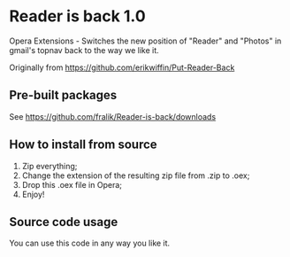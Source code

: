 # Reader is back 1.0Opera Extensions - Switches the new position of "Reader" and "Photos" in gmail's topnav back to the way we like it.Originally from https://github.com/erikwiffin/Put-Reader-Back## Pre-built packagesSee https://github.com/fralik/Reader-is-back/downloads ## How to install from source1. Zip everything;2. Change the extension of the resulting zip file from .zip to .oex;3. Drop this .oex file in Opera;4. Enjoy!## Source code usageYou can use this code in any way you like it.